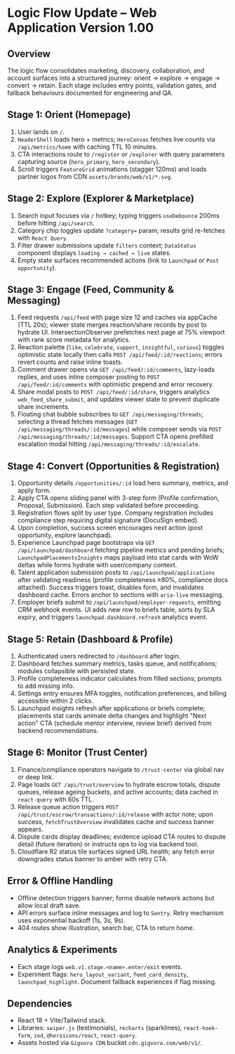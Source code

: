 # Logic Flow Update – Web Application Version 1.00

## Overview
The logic flow consolidates marketing, discovery, collaboration, and account surfaces into a structured journey: orient → explore → engage → convert → retain. Each stage includes entry points, validation gates, and fallback behaviours documented for engineering and QA.

## Stage 1: Orient (Homepage)
1. User lands on `/`.
2. `HeaderShell` loads hero + metrics; `HeroCanvas` fetches live counts via `/api/metrics/home` with caching TTL 10 minutes.
3. CTA interactions route to `/register` or `/explorer` with query parameters capturing source (`hero_primary`, `hero_secondary`).
4. Scroll triggers `FeatureGrid` animations (stagger 120ms) and loads partner logos from CDN `assets/brands/web/v1/*.svg`.

## Stage 2: Explore (Explorer & Marketplace)
1. Search input focuses via `/` hotkey; typing triggers `useDebounce` 200ms before hitting `/api/search`.
2. Category chip toggles update `?category=` param; results grid re-fetches with `React Query`.
3. Filter drawer submissions update `filters` context; `DataStatus` component displays `loading → cached → live` states.
4. Empty state surfaces recommended actions (link to `Launchpad` or `Post opportunity`).

## Stage 3: Engage (Feed, Community & Messaging)
1. Feed requests `/api/feed` with page size 12 and caches via appCache (TTL 20s); viewer state merges reaction/share records by post to hydrate UI. IntersectionObserver prefetches next page at 75% viewport with rank score metadata for analytics.
2. Reaction palette (`like`, `celebrate`, `support`, `insightful`, `curious`) toggles optimistic state locally then calls `POST /api/feed/:id/reactions`; errors revert counts and raise inline toasts.
3. Comment drawer opens via `GET /api/feed/:id/comments`, lazy-loads replies, and uses inline composer posting to `POST /api/feed/:id/comments` with optimistic prepend and error recovery.
4. Share modal posts to `POST /api/feed/:id/share`, triggers analytics `web_feed_share_submit`, and updates viewer state to prevent duplicate share increments.
5. Floating chat bubble subscribes to `GET /api/messaging/threads`; selecting a thread fetches messages (`GET /api/messaging/threads/:id/messages`) while composer sends via `POST /api/messaging/threads/:id/messages`. Support CTA opens prefilled escalation modal hitting `/api/messaging/threads/:id/escalate`.

## Stage 4: Convert (Opportunities & Registration)
1. Opportunity details `/opportunities/:id` load hero summary, metrics, and apply form.
2. Apply CTA opens sliding panel with 3-step form (Profile confirmation, Proposal, Submission). Each step validated before proceeding.
3. Registration flows split by user type. Company registration includes compliance step requiring digital signature (DocuSign embed).
4. Upon completion, success screen encourages next action (post opportunity, explore launchpad).
5. Experience Launchpad page bootstraps via `GET /api/launchpad/dashboard` fetching pipeline metrics and pending briefs; `LaunchpadPlacementsInsights` maps payload into stat cards with WoW deltas while forms hydrate with user/company context.
6. Talent application submission posts to `/api/launchpad/applications` after validating readiness (profile completeness ≥80%, compliance docs attached). Success triggers toast, disables form, and invalidates dashboard cache. Errors anchor to sections with `aria-live` messaging.
7. Employer briefs submit to `/api/launchpad/employer-requests`, emitting CRM webhook events. UI adds new row to briefs table, sorts by SLA expiry, and triggers `launchpad.dashboard.refresh` analytics event.

## Stage 5: Retain (Dashboard & Profile)
1. Authenticated users redirected to `/dashboard` after login.
2. Dashboard fetches summary metrics, tasks queue, and notifications; modules collapsible with persisted state.
3. Profile completeness indicator calculates from filled sections; prompts to add missing info.
4. Settings entry ensures MFA toggles, notification preferences, and billing accessible within 2 clicks.
5. Launchpad insights refresh after applications or briefs complete; placements stat cards animate delta changes and highlight "Next action" CTA (schedule mentor interview, review brief) derived from backend recommendations.

## Stage 6: Monitor (Trust Center)
1. Finance/compliance operators navigate to `/trust-center` via global nav or deep link.
2. Page loads `GET /api/trust/overview` to hydrate escrow totals, dispute queues, release ageing buckets, and active accounts; data cached in `react-query` with 60s TTL.
3. Release queue action triggers `POST /api/trust/escrow/transactions/:id/release` with actor note; upon success, `fetchTrustOverview` invalidates cache and success banner appears.
4. Dispute cards display deadlines; evidence upload CTA routes to dispute detail (future iteration) or instructs ops to log via backend tool.
5. Cloudflare R2 status tile surfaces signed URL health; any fetch error downgrades status banner to amber with retry CTA.

## Error & Offline Handling
- Offline detection triggers banner; forms disable network actions but allow local draft save.
- API errors surface inline messages and log to `Sentry`. Retry mechanism uses exponential backoff (1s, 3s, 9s).
- 404 routes show illustration, search bar, CTA to return home.

## Analytics & Experiments
- Each stage logs `web.v1.stage.<name>.enter/exit` events.
- Experiment flags: `hero_layout_variant`, `feed_card_density`, `launchpad_highlight`. Document fallback experiences if flag missing.

## Dependencies
- React 18 + Vite/Tailwind stack.
- Libraries: `swiper.js` (testimonials), `recharts` (sparklines), `react-hook-form`, `zod`, `@heroicons/react`, `react-query`.
- Assets hosted via `Gigvora CDN` bucket `cdn.gigvora.com/web/v1/`.
